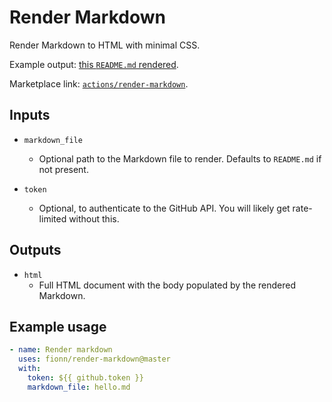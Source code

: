 # Render Markdown

Render Markdown to HTML with minimal CSS.

Example output: [this `README.md` rendered](https://fionn.github.io/render-markdown/).

Marketplace link: [`actions/render-markdown`](https://github.com/marketplace/actions/render-markdown).

## Inputs

* `markdown_file`
  * Optional path to the Markdown file to render. Defaults to `README.md` if not present.

* `token`
  * Optional, to authenticate to the GitHub API. You will likely get rate-limited without this.

## Outputs

* `html`
  * Full HTML document with the body populated by the rendered Markdown.

## Example usage

```yaml
- name: Render markdown
  uses: fionn/render-markdown@master
  with:
    token: ${{ github.token }}
    markdown_file: hello.md
```
